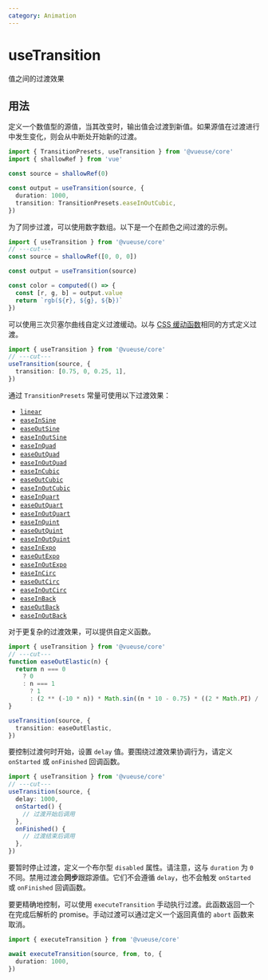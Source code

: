 ```yaml
---
category: Animation
---
```


# useTransition

值之间的过渡效果

## 用法

定义一个数值型的源值，当其改变时，输出值会过渡到新值。如果源值在过渡进行中发生变化，则会从中断处开始新的过渡。

```ts
import { TransitionPresets, useTransition } from '@vueuse/core'
import { shallowRef } from 'vue'

const source = shallowRef(0)

const output = useTransition(source, {
  duration: 1000,
  transition: TransitionPresets.easeInOutCubic,
})
```

为了同步过渡，可以使用数字数组。以下是一个在颜色之间过渡的示例。

```ts
import { useTransition } from '@vueuse/core'
// ---cut---
const source = shallowRef([0, 0, 0])

const output = useTransition(source)

const color = computed(() => {
  const [r, g, b] = output.value
  return `rgb(${r}, ${g}, ${b})`
})
```

可以使用三次贝塞尔曲线自定义过渡缓动。以与 [CSS 缓动函数](https://developer.mozilla.org/en-US/docs/Web/CSS/easing-function#easing_functions)相同的方式定义过渡。

```ts
import { useTransition } from '@vueuse/core'
// ---cut---
useTransition(source, {
  transition: [0.75, 0, 0.25, 1],
})
```

通过 `TransitionPresets` 常量可使用以下过渡效果：

- [`linear`](https://cubic-bezier.com/#0,0,1,1)
- [`easeInSine`](https://cubic-bezier.com/#.12,0,.39,0)
- [`easeOutSine`](https://cubic-bezier.com/#.61,1,.88,1)
- [`easeInOutSine`](https://cubic-bezier.com/#.37,0,.63,1)
- [`easeInQuad`](https://cubic-bezier.com/#.11,0,.5,0)
- [`easeOutQuad`](https://cubic-bezier.com/#.5,1,.89,1)
- [`easeInOutQuad`](https://cubic-bezier.com/#.45,0,.55,1)
- [`easeInCubic`](https://cubic-bezier.com/#.32,0,.67,0)
- [`easeOutCubic`](https://cubic-bezier.com/#.33,1,.68,1)
- [`easeInOutCubic`](https://cubic-bezier.com/#.65,0,.35,1)
- [`easeInQuart`](https://cubic-bezier.com/#.5,0,.75,0)
- [`easeOutQuart`](https://cubic-bezier.com/#.25,1,.5,1)
- [`easeInOutQuart`](https://cubic-bezier.com/#.76,0,.24,1)
- [`easeInQuint`](https://cubic-bezier.com/#.64,0,.78,0)
- [`easeOutQuint`](https://cubic-bezier.com/#.22,1,.36,1)
- [`easeInOutQuint`](https://cubic-bezier.com/#.83,0,.17,1)
- [`easeInExpo`](https://cubic-bezier.com/#.7,0,.84,0)
- [`easeOutExpo`](https://cubic-bezier.com/#.16,1,.3,1)
- [`easeInOutExpo`](https://cubic-bezier.com/#.87,0,.13,1)
- [`easeInCirc`](https://cubic-bezier.com/#.55,0,1,.45)
- [`easeOutCirc`](https://cubic-bezier.com/#0,.55,.45,1)
- [`easeInOutCirc`](https://cubic-bezier.com/#.85,0,.15,1)
- [`easeInBack`](https://cubic-bezier.com/#.36,0,.66,-.56)
- [`easeOutBack`](https://cubic-bezier.com/#.34,1.56,.64,1)
- [`easeInOutBack`](https://cubic-bezier.com/#.68,-.6,.32,1.6)

对于更复杂的过渡效果，可以提供自定义函数。

```ts
import { useTransition } from '@vueuse/core'
// ---cut---
function easeOutElastic(n) {
  return n === 0
    ? 0
    : n === 1
      ? 1
      : (2 ** (-10 * n)) * Math.sin((n * 10 - 0.75) * ((2 * Math.PI) / 3)) + 1
}

useTransition(source, {
  transition: easeOutElastic,
})
```

要控制过渡何时开始，设置 `delay` 值。要围绕过渡效果协调行为，请定义 `onStarted` 或 `onFinished` 回调函数。

```ts
import { useTransition } from '@vueuse/core'
// ---cut---
useTransition(source, {
  delay: 1000,
  onStarted() {
    // 过渡开始后调用
  },
  onFinished() {
    // 过渡结束后调用
  },
})
```

要暂时停止过渡，定义一个布尔型 `disabled` 属性。请注意，这与 `duration` 为 `0` 不同。禁用过渡会**同步**跟踪源值。它们不会遵循 `delay`，也不会触发 `onStarted` 或 `onFinished` 回调函数。

要更精确地控制，可以使用 `executeTransition` 手动执行过渡。此函数返回一个在完成后解析的 promise。手动过渡可以通过定义一个返回真值的 `abort` 函数来取消。

```ts
import { executeTransition } from '@vueuse/core'

await executeTransition(source, from, to, {
  duration: 1000,
})
```

